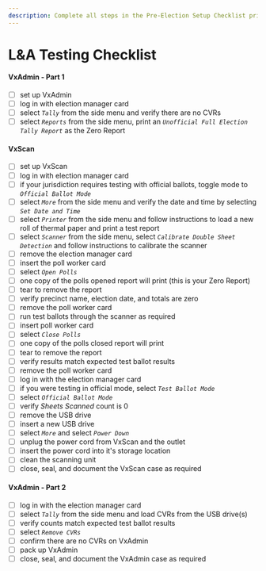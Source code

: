 ```yaml
---
description: Complete all steps in the Pre-Election Setup Checklist prior to L&A Testing.
---
```


# L\&A Testing Checklist

#### VxAdmin - Part 1

* [ ] set up VxAdmin
* [ ] log in with election manager card
* [ ] select _`Tally`_ from the side menu and verify there are no CVRs&#x20;
* [ ] select _`Reports`_ from the side menu, print an _`Unofficial Full Election Tally Report`_ as the Zero Report

#### VxScan

* [ ] set up VxScan
* [ ] log in with election manager card
* [ ] if your jurisdiction requires testing with official ballots, toggle mode to _`Official Ballot Mode`_
* [ ] select _`More`_ from the side menu and verify the date and time by selecting _`Set Date and Time`_
* [ ] select _`Printer`_ from the side menu and follow instructions to load a new roll of thermal paper and print a test report&#x20;
* [ ] select _`Scanner`_ from the side menu, select _`Calibrate Double Sheet Detection`_ and follow instructions to calibrate the scanner
* [ ] remove the election manager card
* [ ] insert the poll worker card
* [ ] select _`Open Polls`_
* [ ] one copy of the polls opened report will print (this is your Zero Report)
* [ ] tear to remove the report
* [ ] verify precinct name, election date, and totals are zero
* [ ] remove the poll worker card
* [ ] run test ballots through the scanner as required
* [ ] insert poll worker card
* [ ] select _`Close Polls`_
* [ ] one copy of the polls closed report will print
* [ ] tear to remove the report
* [ ] verify results match expected test ballot results
* [ ] remove the poll worker card
* [ ] log in with the election manager card
* [ ] if you were testing in official mode, select _`Test Ballot Mode`_
* [ ] select _`Official Ballot Mode`_
* [ ] verify _Sheets Scanned_ count is 0
* [ ] remove the USB drive
* [ ] insert a new USB drive
* [ ] select _`More`_ and select _`Power Down`_
* [ ] unplug the power cord from VxScan and the outlet
* [ ] insert the power cord into it's storage location
* [ ] clean the scanning unit
* [ ] close, seal, and document the VxScan case as required

#### VxAdmin - Part 2

* [ ] log in with the election manager card
* [ ] select _`Tally`_ from the side menu and load CVRs from the USB drive(s)
* [ ] verify counts match expected test ballot results
* [ ] select _`Remove CVRs`_
* [ ] confirm there are no CVRs on VxAdmin
* [ ] pack up VxAdmin
* [ ] close, seal, and document the VxAdmin case as required
